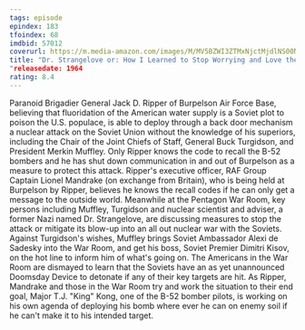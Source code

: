 ```yaml
---
tags: episode
epindex: 183
tfoindex: 68
imdbid: 57012
coverurl: https://m.media-amazon.com/images/M/MV5BZWI3ZTMxNjctMjdlNS00NmUwLWFiM2YtZDUyY2I3N2MxYTE0XkEyXkFqcGdeQXVyNzkwMjQ5NzM@._V1_SX202_CR0,0,202,300_.jpg
title: "Dr. Strangelove or: How I Learned to Stop Worrying and Love the Bomb
"releasedate: 1964
rating: 8.4
---
```


Paranoid Brigadier General Jack D. Ripper of Burpelson Air Force Base, believing that fluoridation of the American water supply is a Soviet plot to poison the U.S. populace, is able to deploy through a back door mechanism a nuclear attack on the Soviet Union without the knowledge of his superiors, including the Chair of the Joint Chiefs of Staff, General Buck Turgidson, and President Merkin Muffley. Only Ripper knows the code to recall the B-52 bombers and he has shut down communication in and out of Burpelson as a measure to protect this attack. Ripper's executive officer, RAF Group Captain Lionel Mandrake (on exchange from Britain), who is being held at Burpelson by Ripper, believes he knows the recall codes if he can only get a message to the outside world. Meanwhile at the Pentagon War Room, key persons including Muffley, Turgidson and nuclear scientist and adviser, a former Nazi named Dr. Strangelove, are discussing measures to stop the attack or mitigate its blow-up into an all out nuclear war with the Soviets. Against Turgidson's wishes, Muffley brings Soviet Ambassador Alexi de Sadesky into the War Room, and get his boss, Soviet Premier Dimitri Kisov, on the hot line to inform him of what's going on. The Americans in the War Room are dismayed to learn that the Soviets have an as yet unannounced Doomsday Device to detonate if any of their key targets are hit. As Ripper, Mandrake and those in the War Room try and work the situation to their end goal, Major T.J. "King" Kong, one of the B-52 bomber pilots, is working on his own agenda of deploying his bomb where ever he can on enemy soil if he can't make it to his intended target.